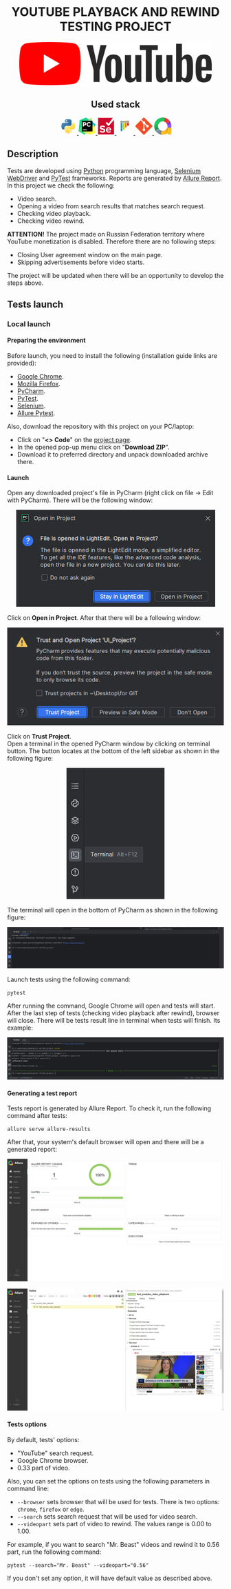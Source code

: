 <h1 align="center">YOUTUBE PLAYBACK AND REWIND TESTING PROJECT</h1>  
<p align="center">
    <a href="https://www.youtube.com/">
        <img src="resources/youtube_logo.svg" height="100" />
    </a>
</p>

<h2 align="center">Used stack</h2>
<p align="center">
    <a href="https://www.python.org/">
        <img src="resources/python-original.svg" height="40" width="40" />
    </a>
    <a href="https://www.jetbrains.com/pycharm/">
        <img src="resources/pycharm-logo.svg" height="40" width="40" />
    </a>
    <a href="https://www.selenium.dev/documentation/webdriver/">
        <img src="resources/selenium-original.svg" height="40" width="40" />
    </a>
    <a href="https://docs.pytest.org/">
        <img src="resources/pytest-original.svg" height="40" width="40" />
    </a>
    <a href="https://git-scm.com/">
        <img src="resources/git-original.svg" height="40" width="40" />
    </a>
    <a href="https://allurereport.org/">
        <img src="resources/allure-report-logo.svg" height="40" width="40" />
    </a>
</p>  

## Description

Tests are developed using [Python](https://www.python.org/) programming language, [Selenium WebDriver](https://www.selenium.dev/documentation/webdriver/) and [PyTest](https://docs.pytest.org/) frameworks. Reports are generated by [Allure Report](https://allurereport.org/).  
In this project we check the following:  
* Video search.  
* Opening a video from search results that matches search request.  
* Checking video playback.  
* Checking video rewind.  

**ATTENTION!** The project made on Russian Federation territory where YouTube monetization is disabled. Therefore there are no following steps: 
* Closing User agreement window on the main page.
* Skipping advertisements before video starts.

The project will be updated when there will be an opportunity to develop the steps above.  

## Tests launch

### Local launch

#### Preparing the environment

Before launch, you need to install the following (installation guide links are provided):  
* [Google Chrome](https://www.google.com/intl/en_us/chrome/).  
* [Mozilla Firefox](https://mozilla.websoftsoft.com/).  
* [PyCharm](https://www.jetbrains.com/pycharm/).  
* [PyTest](https://docs.pytest.org/en/7.4.x/getting-started.html#install-pytest).  
* [Selenium](https://selenium-python.readthedocs.io/installation.html).  
* [Allure Pytest](https://pypi.org/project/allure-pytest/).  

Also, download the repository with this project on your PC/laptop:  
* Click on "**<> Code**" on the [project page](https://github.com/engovadzip/YouTube_UI_project).  
* In the opened pop-up menu click on "**Download ZIP**".  
* Download it to preferred directory and unpack downloaded archive there.  

#### Launch

Open any downloaded project's file in PyCharm (right click on file -> Edit with PyCharm). There will be the following window:  
<p align="center">
    <img src="resources/pycharm_project.png"/>
</p>

Click on **Open in Project**. After that there will be a following window:  
<p align="center">
    <img src="resources/trust_project.png"/>
</p>

Click on **Trust Project**.  
Open a terminal in the opened PyCharm window by clicking on terminal button. The button locates at the bottom of the left sidebar as shown in the following figure:
<p align="center">
    <img src="resources/terminal.png"/>
</p>
The terminal will open in the bottom of PyCharm as shown in the following figure:
<p align="center">
    <img src="resources/opened_terminal.png"/>
</p>
Launch tests using the following command:  

```
pytest
```

After running the command, Google Chrome will open and tests will start. After the last step of tests (checking video playback after rewind), browser will close. There will be tests result line in terminal when tests will finish. Its example:  
<p align="center">
    <img src="resources/tests-result.png"/>
</p>

#### Generating a test report

Tests report is generated by Allure Report. To check it, run the following command after tests:  
```
allure serve allure-results
```  
After that, your system's default browser will open and there will be a generated report:
<p align="center">
    <img src="resources/allure_report_1.png"/>
</p>
<p align="center">
    <img src="resources/allure_report_2.png"/>
</p>

####  Tests options

By default, tests' options:  
* "YouTube" search request.  
* Google Chrome browser.  
* 0.33 part of video.  

Also, you can set the options on tests using the following parameters in command line:  
* ```--browser``` sets browser that will be used for tests. There is two options: ```chrome```,  ```firefox``` or ```edge```.
* ```--search``` sets search request that will be used for video search.  
* ```--videopart``` sets part of video to rewind. The values range is 0.00 to 1.00.  

For example, if you want to search "Mr. Beast" videos and rewind it to 0.56 part, run the following command:  
```
pytest --search="Mr. Beast" --videopart="0.56"
```  

If you don't set any option, it will have default value as described above.  